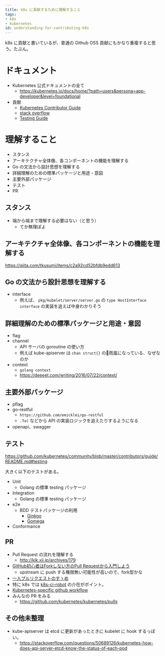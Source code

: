 ```yaml
---
title: k8s に貢献するために理解すること
tags:
- k8s
- kubernetes
id: understanding-for-contributing-k8s
---
```


k8s に貢献と書いているが、普通の Github OSS 貢献にもかなり重複すると思う。たぶん。

# ドキュメント

- Kubernetes 公式ドキュメントの全て
    - https://kubernetes.io/docs/home/?path=users&persona=app-developer&level=foundational
- 貢献
    - [Kubernetes Contributor Guide](https://github.com/kubernetes/community/blob/master/contributors/guide/README.md)
    - [stack overflow](https://stackoverflow.com/questions/tagged/kubernetes)
    - [Testing Guide](https://github.com/kubernetes/community/blob/master/contributors/devel/testing.md)

# 理解すること

- スタンス
- アーキテクチャ全体像、各コンポーネントの機能を理解する
- Go の文法から設計思想を理解する
- 詳細理解のための標準パッケージと用途・意図
- 主要外部パッケージ
- テスト
- PR

## スタンス

- 端から端まで理解する必要はない（と思う）
    - てか無理ぽよ

## アーキテクチャ全体像、各コンポーネントの機能を理解する

https://qiita.com/tkusumi/items/c2a92cd52bfdb9edd613

## Go の文法から設計思想を理解する

- interface
    - 例えば、 `pkg/kubelet/server/server.go` の `type HostInterface interface` の実装を追えば中身わかりそう

## 詳細理解のための標準パッケージと用途・意図

- flag
- channel
    - API サーバの goroutine の使い方
    - 例えば kube-apiserver は `chan struct{}` の雨嵐になっている、なぜなのか
- context
    - `golang context`
    - https://deeeet.com/writing/2016/07/22/context/

## 主要外部パッケージ

- pflag
- go-restful
    - `https://github.com/emicklei/go-restful`
    - `.To(` などから API の実装ロジックを追えたりするようになる
- openapi、swagger

## テスト

https://github.com/kubernetes/community/blob/master/contributors/guide/README.md#testing

大きく以下のテストがある。

- Unit
    - Golang の標準 testing パッケージ
- Integration
    - Golang の標準 testing パッケージ
- e2e
    - BDD テストパッケージの利用
        - [Ginkgo](https://github.com/onsi/ginkgo)
        - [Gomega](https://github.com/onsi/gomega)
- Conformance

## PR

- Pull Request の流れを理解する
    - http://kik.xii.jp/archives/179
- [GitHub初心者はForkしない方のPull Requestから入門しよう](https://blog.qnyp.com/2013/05/28/pull-request-for-github-beginners/)
    - upstream に push する権限無い可能性が高いので、fork型かな
- [一人プルリクエストのすゝめ](https://crieit.net/posts/9c710ef2383a3703649ee712a9eb86e6)
- 特に k8s では [k8s-ci-robot](https://github.com/k8s-ci-robot) の介在がポイント。
- [Kubernetes-specific github workflow](https://github.com/kubernetes/community/blob/master/contributors/guide/pull-requests.md#the-testing-and-merge-workflow)
- みんなの PR をみる
    - https://github.com/kubernetes/kubernetes/pulls


## その他未整理

- kube-apiserver は etcd に更新があったときに kubelet に hook するっぽい。
    - https://stackoverflow.com/questions/50689126/kubernetes-how-does-api-server-etcd-know-the-status-of-each-pod